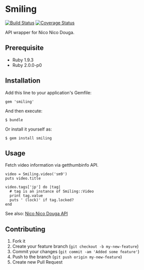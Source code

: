 # Smiling

[![Build Status](https://travis-ci.org/qnyp/smiling.png?branch=master)](https://travis-ci.org/qnyp/smiling)
[![Coverage Status](https://coveralls.io/repos/qnyp/smiling/badge.png?branch=master)](https://coveralls.io/r/qnyp/smiling)

API wrapper for Nico Nico Douga.

## Prerequisite

* Ruby 1.9.3
* Ruby 2.0.0-p0

## Installation

Add this line to your application's Gemfile:

    gem 'smiling'

And then execute:

    $ bundle

Or install it yourself as:

    $ gem install smiling

## Usage

Fetch video information via getthumbinfo API.

    video = Smiling.video('sm9')
    puts video.title

    video.tags['jp'] do |tag|
      # tag is an instance of Smiling::Video
      print tag.value
      puts ' (lock)' if tag.locked?
    end

See also: [Nico Nico Douga API](http://dic.nicovideo.jp/a/%E3%83%8B%E3%82%B3%E3%83%8B%E3%82%B3%E5%8B%95%E7%94%BBapi)

## Contributing

1. Fork it
2. Create your feature branch (`git checkout -b my-new-feature`)
3. Commit your changes (`git commit -am 'Added some feature'`)
4. Push to the branch (`git push origin my-new-feature`)
5. Create new Pull Request
